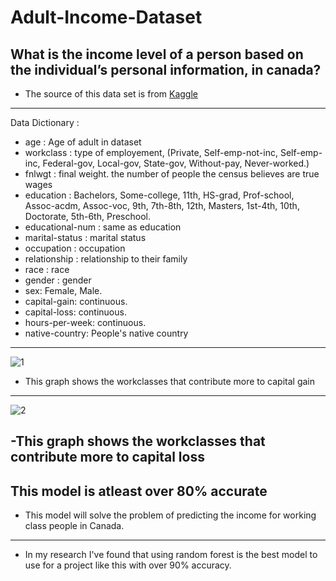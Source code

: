 # Adult-Income-Dataset
 What is the income level of a person based on the individual’s personal information, in canada?
 ---
 - The source of this data set is from [Kaggle](https://www.kaggle.com/datasets/wenruliu/adult-income-dataset)
---
Data Dictionary :
- age : Age of adult in dataset
- workclass : type of employement, (Private, Self-emp-not-inc, Self-emp-inc, Federal-gov, Local-gov, State-gov, Without-pay, Never-worked.)
- fnlwgt : final weight. the number of people the census believes are true wages
- education : Bachelors, Some-college, 11th, HS-grad, Prof-school, Assoc-acdm, Assoc-voc, 9th, 7th-8th, 12th, Masters, 1st-4th, 10th, Doctorate, 5th-6th, Preschool.
- educational-num : same as education
- marital-status : marital status
- occupation : occupation
- relationship : relationship to their family
- race : race
- gender : gender
- sex: Female, Male.
- capital-gain: continuous.
- capital-loss: continuous.
- hours-per-week: continuous.
- native-country: People's native country
---
![1](https://user-images.githubusercontent.com/121994185/230795789-994980be-6c4c-4780-a4df-d71c860404df.png)

- This graph shows the workclasses that contribute more to capital gain
---
![2](https://user-images.githubusercontent.com/121994185/230795865-3b5d51b9-784f-4d67-ae23-092f205ea428.png)

-This graph shows the workclasses that contribute more to capital loss
---

This model is atleast over 80% accurate
---
- This model will solve the problem of predicting the income for working class people in Canada.
---
- In my research I've found that using random forest is the best model to use for a project like this with over 90% accuracy.
